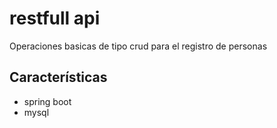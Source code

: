# restfull api

Operaciones basicas de tipo crud para el registro de personas

## Características
- spring boot
- mysql
